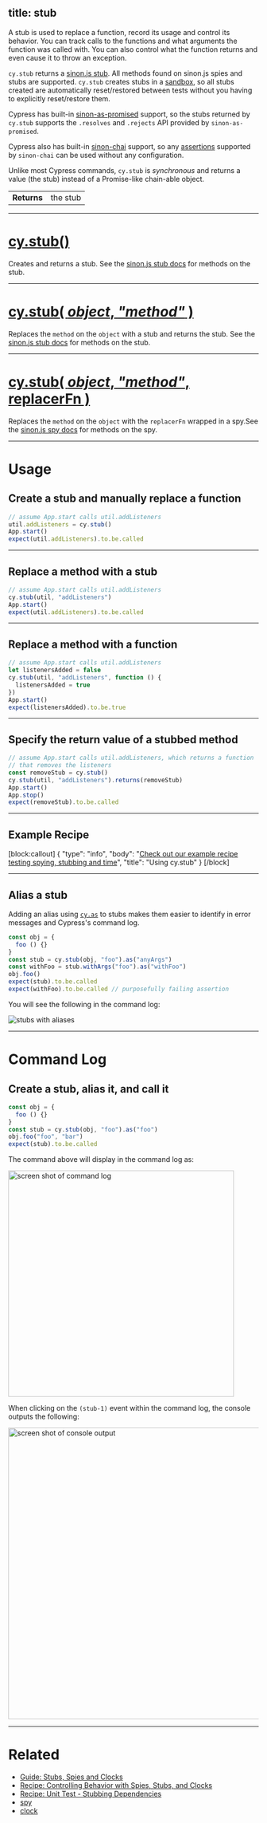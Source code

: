 title: stub
---

A stub is used to replace a function, record its usage and control its behavior. You can track calls to the functions and what arguments the function was called with. You can also control what the function returns and even cause it to throw an exception.

`cy.stub` returns a [sinon.js stub](http://sinonjs.org/docs/#stubs). All methods found on sinon.js spies and stubs are supported. `cy.stub` creates stubs in a [sandbox](http://sinonjs.org/docs/#sandbox), so all stubs created are automatically reset/restored between tests without you having to explicitly reset/restore them.

Cypress has built-in [sinon-as-promised](https://github.com/bendrucker/sinon-as-promised) support, so the stubs returned by `cy.stub` supports the `.resolves` and `.rejects` API provided by `sinon-as-promised`.

Cypress also has built-in [sinon-chai](https://github.com/domenic/sinon-chai) support, so any [assertions](https://github.com/domenic/sinon-chai#assertions) supported by `sinon-chai` can be used without any configuration.

Unlike most Cypress commands, `cy.stub` is *synchronous* and returns a value (the stub) instead of a Promise-like chain-able object.

| | |
|--- | --- |
| **Returns** | the stub |

***

# [cy.stub()](#section-usage)

Creates and returns a stub. See the [sinon.js stub docs](http://sinonjs.org/docs/#stubs) for methods on the stub.

***

# [cy.stub( *object*, *"method"* )](#section-replace-a-method-with-a-stub)

Replaces the `method` on the `object` with a stub and returns the stub. See the [sinon.js stub docs](http://sinonjs.org/docs/#stubs) for methods on the stub.

***

# [cy.stub( *object*, *"method"*, replacerFn )](#section-replace-a-method-with-a-function)

Replaces the `method` on the `object` with the `replacerFn` wrapped in a spy.See the [sinon.js spy docs](http://sinonjs.org/docs/#spies) for methods on the spy.

***

# Usage

## Create a stub and manually replace a function

```javascript
// assume App.start calls util.addListeners
util.addListeners = cy.stub()
App.start()
expect(util.addListeners).to.be.called
```

***

## Replace a method with a stub

```javascript
// assume App.start calls util.addListeners
cy.stub(util, "addListeners")
App.start()
expect(util.addListeners).to.be.called
```

***

## Replace a method with a function

```javascript
// assume App.start calls util.addListeners
let listenersAdded = false
cy.stub(util, "addListeners", function () {
  listenersAdded = true
})
App.start()
expect(listenersAdded).to.be.true
```

***

## Specify the return value of a stubbed method

```javascript
// assume App.start calls util.addListeners, which returns a function
// that removes the listeners
const removeStub = cy.stub()
cy.stub(util, "addListeners").returns(removeStub)
App.start()
App.stop()
expect(removeStub).to.be.called
```

***

## Example Recipe

[block:callout]
{
  "type": "info",
  "body": "[Check out our example recipe testing spying, stubbing and time](https://github.com/cypress-io/cypress-example-recipes/blob/master/cypress/integration/spy_stub_clock_spec.js)",
  "title": "Using cy.stub"
}
[/block]

***

## Alias a stub

Adding an alias using [`cy.as`](https://on.cypress.io/api/as) to stubs makes them easier to identify in error messages and Cypress's command log.

```javascript
const obj = {
  foo () {}
}
const stub = cy.stub(obj, "foo").as("anyArgs")
const withFoo = stub.withArgs("foo").as("withFoo")
obj.foo()
expect(stub).to.be.called
expect(withFoo).to.be.called // purposefully failing assertion
```

You will see the following in the command log:

![stubs with aliases](https://cloud.githubusercontent.com/assets/1157043/22437243/4cc778a4-e6f5-11e6-8f07-e601d3438c4f.png)

***

# Command Log

## Create a stub, alias it, and call it

```javascript
const obj = {
  foo () {}
}
const stub = cy.stub(obj, "foo").as("foo")
obj.foo("foo", "bar")
expect(stub).to.be.called
```

The command above will display in the command log as:

<img width="454" alt="screen shot of command log" src="https://cloud.githubusercontent.com/assets/1157043/22437473/335f7104-e6f6-11e6-8ee8-74dc21e7d4fa.png">

When clicking on the `(stub-1)` event within the command log, the console outputs the following:

<img width="585" alt="screen shot of console output" src="https://cloud.githubusercontent.com/assets/1157043/22437546/6b01e574-e6f6-11e6-878f-e10c2316d213.png">

***

# Related

- [Guide: Stubs, Spies and Clocks ](https://on.cypress.io/guides/stubs-spies-clocks)
- [Recipe: Controlling Behavior with Spies, Stubs, and Clocks](https://github.com/cypress-io/cypress-example-recipes#controlling-behavior-with-spies-stubs-and-clocks)
- [Recipe: Unit Test - Stubbing Dependencies](https://github.com/cypress-io/cypress-example-recipes#unit-test---stubbing-dependencies)
- [spy](https://on.cypress.io/api/spy)
- [clock](https://on.cypress.io/api/clock)
